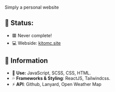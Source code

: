 Simply a personal website

## 💢 Status: 
- 🟥 Never complete!
- 💻 Webside: [kitomc.site](https://kitomc.site/)
## 🍃 Information
- 🧨 **Use:** JavaScript, SCSS, CSS, HTML.
- 💦 **Frameworks & Styling**: ReactJS, Tailwindcss.
- ⚡ **API**: Github, Lanyard, Open Weather Map

